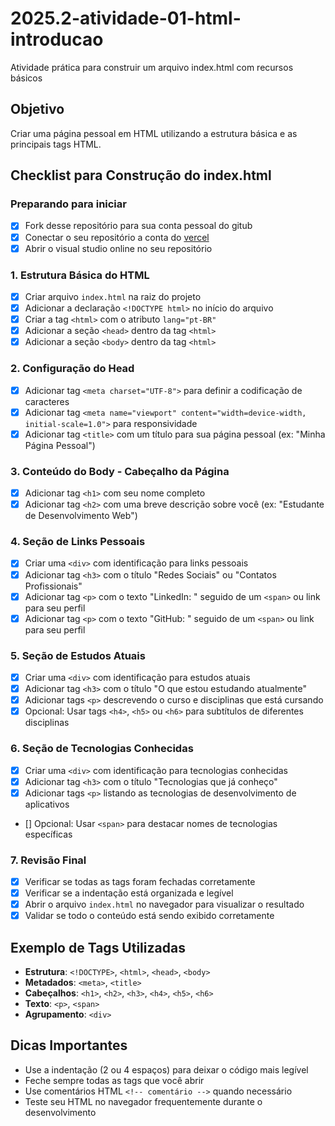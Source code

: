 # 2025.2-atividade-01-html-introducao

Atividade prática para construir um arquivo index.html com recursos básicos

## Objetivo
Criar uma página pessoal em HTML utilizando a estrutura básica e as principais tags HTML.

## Checklist para Construção do index.html

### Preparando para iniciar
- [X] Fork desse repositório para sua conta pessoal do gitub
- [X] Conectar o seu repositório a conta do [vercel](https://vercel.com)
- [X] Abrir o visual studio online no seu repositório

### 1. Estrutura Básica do HTML
- [X] Criar arquivo `index.html` na raiz do projeto
- [X] Adicionar a declaração `<!DOCTYPE html>` no início do arquivo
- [X] Criar a tag `<html>` com o atributo `lang="pt-BR"`
- [X] Adicionar a seção `<head>` dentro da tag `<html>`
- [X] Adicionar a seção `<body>` dentro da tag `<html>`

### 2. Configuração do Head
- [X] Adicionar tag `<meta charset="UTF-8">` para definir a codificação de caracteres
- [X] Adicionar tag `<meta name="viewport" content="width=device-width, initial-scale=1.0">` para responsividade
- [X] Adicionar tag `<title>` com um título para sua página pessoal (ex: "Minha Página Pessoal")

### 3. Conteúdo do Body - Cabeçalho da Página
- [X] Adicionar tag `<h1>` com seu nome completo
- [X] Adicionar tag `<h2>` com uma breve descrição sobre você (ex: "Estudante de Desenvolvimento Web")

### 4. Seção de Links Pessoais
- [X] Criar uma `<div>` com identificação para links pessoais
- [X] Adicionar tag `<h3>` com o título "Redes Sociais" ou "Contatos Profissionais"
- [X] Adicionar tag `<p>` com o texto "LinkedIn: " seguido de um `<span>` ou link para seu perfil
- [X] Adicionar tag `<p>` com o texto "GitHub: " seguido de um `<span>` ou link para seu perfil

### 5. Seção de Estudos Atuais
- [X] Criar uma `<div>` com identificação para estudos atuais
- [X] Adicionar tag `<h3>` com o título "O que estou estudando atualmente"
- [X] Adicionar tags `<p>` descrevendo o curso e disciplinas que está cursando
- [X] Opcional: Usar tags `<h4>`, `<h5>` ou `<h6>` para subtítulos de diferentes disciplinas

### 6. Seção de Tecnologias Conhecidas
- [X] Criar uma `<div>` com identificação para tecnologias conhecidas
- [X] Adicionar tag `<h3>` com o título "Tecnologias que já conheço"
- [X] Adicionar tags `<p>` listando as tecnologias de desenvolvimento de aplicativos
- [] Opcional: Usar `<span>` para destacar nomes de tecnologias específicas

### 7. Revisão Final
- [X] Verificar se todas as tags foram fechadas corretamente
- [X] Verificar se a indentação está organizada e legível
- [X] Abrir o arquivo `index.html` no navegador para visualizar o resultado
- [X] Validar se todo o conteúdo está sendo exibido corretamente

## Exemplo de Tags Utilizadas
- **Estrutura**: `<!DOCTYPE>`, `<html>`, `<head>`, `<body>`
- **Metadados**: `<meta>`, `<title>`
- **Cabeçalhos**: `<h1>`, `<h2>`, `<h3>`, `<h4>`, `<h5>`, `<h6>`
- **Texto**: `<p>`, `<span>`
- **Agrupamento**: `<div>`

## Dicas Importantes
- Use a indentação (2 ou 4 espaços) para deixar o código mais legível
- Feche sempre todas as tags que você abrir
- Use comentários HTML `<!-- comentário -->` quando necessário
- Teste seu HTML no navegador frequentemente durante o desenvolvimento
